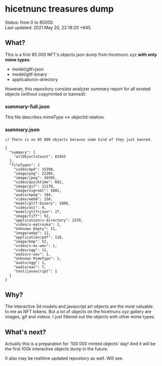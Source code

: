 # hicetnunc treasures dump

Status: from 0 to 85000.  
Last updated: 2021 May 20, 22:18:20 +645.

## What?

This is a first 85 000 NFT's objects json dump from hicetnunc.xyz **with only mime types**:

* model/gltf+json
* model/gltf-binary
* application/x-directory

However, this repository consists analyzer summary report for all existed objects (without copyminted or banned):

### summary-full.json

This file describes mimeType <-> objectId relation.

### summary.json

```
// There is no 85 000 objects because some kind of they just banned.

{
  "summary": {
    "allObjectsCount": 81943
  },
  "fileTypes": {
    "video/mp4": 15390,
    "image/png": 22205,
    "image/jpeg": 26595,
    "video/quicktime": 682,
    "image/gif": 11170,
    "image/svg+xml": 1081,
    "audio/mpeg": 184,
    "video/webm": 158,
    "model/gltf-binary": 1808,
    "video/avi": 4,
    "model/gltf+json": 27,
    "image/tiff": 52,
    "application/x-directory": 2378,
    "video/x-matroska": 1,
    "Unknown Empty": 11,
    "image/webp": 12,
    "application/pdf": 110,
    "image/bmp": 52,
    "video/x-ms-wmv": 1,
    "video/ogg": 11,
    "audio/x-wav": 1,
    "Unknown MimeType": 1,
    "audio/ogg": 1,
    "audio/wav": 7,
    "text/javascript": 1
  }
}

```

## Why?

The interactive 3d models and javascript art objects are the most valuable to me as NFT tokens. But a lot of objects on the hicetnunc.xyz gallery are 
images, gif and videos. I just filtered out the objects with other mime types.


## What's next?

Actually this is a preparation for '100 000 minted objects' day! And it will be the first 100k interactive objects dump in the future.

It also may be realtime updated repository as well. Will see.

